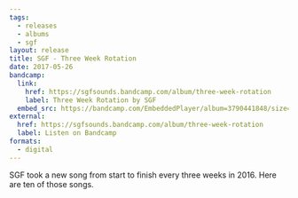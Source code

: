 ```yaml
---
tags:
  - releases
  - albums
  - sgf
layout: release
title: SGF - Three Week Rotation
date: 2017-05-26
bandcamp:
  link:
    href: https://sgfsounds.bandcamp.com/album/three-week-rotation
    label: Three Week Rotation by SGF
  embed_src: https://bandcamp.com/EmbeddedPlayer/album=3790441848/size=large/bgcol=ffffff/linkcol=0687f5/tracklist=false/artwork=small/transparent=true/
external:
  href: https://sgfsounds.bandcamp.com/album/three-week-rotation
  label: Listen on Bandcamp
formats:
  - digital
---
```


SGF took a new song from start to finish every three weeks in 2016. Here are
ten of those songs.
